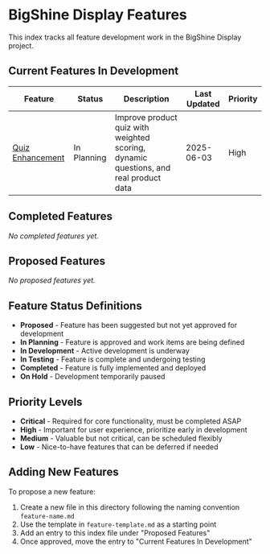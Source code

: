 # BigShine Display Features

This index tracks all feature development work in the BigShine Display project.

## Current Features In Development

| Feature | Status | Description | Last Updated | Priority |
|---------|--------|-------------|--------------|----------|
| [Quiz Enhancement](./quiz-enhancement.md) | In Planning | Improve product quiz with weighted scoring, dynamic questions, and real product data | 2025-06-03 | High |

## Completed Features

_No completed features yet._

## Proposed Features

_No proposed features yet._

## Feature Status Definitions

- **Proposed** - Feature has been suggested but not yet approved for development
- **In Planning** - Feature is approved and work items are being defined
- **In Development** - Active development is underway
- **In Testing** - Feature is complete and undergoing testing
- **Completed** - Feature is fully implemented and deployed
- **On Hold** - Development temporarily paused

## Priority Levels

- **Critical** - Required for core functionality, must be completed ASAP
- **High** - Important for user experience, prioritize early in development
- **Medium** - Valuable but not critical, can be scheduled flexibly
- **Low** - Nice-to-have features that can be deferred if needed

## Adding New Features

To propose a new feature:

1. Create a new file in this directory following the naming convention `feature-name.md`
2. Use the template in `feature-template.md` as a starting point
3. Add an entry to this index file under "Proposed Features"
4. Once approved, move the entry to "Current Features In Development"
